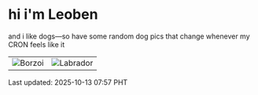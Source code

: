 # hi i'm Leoben

and i like dogs—so have some random dog pics that change whenever my CRON feels like it

|  |  |
|--------|----------|
| ![Borzoi](https://random-dog-vercel.vercel.app/api/random-borzoi?v=1760313453) | ![Labrador](https://random-dog-vercel.vercel.app/api/random-labrador?v=1760313453) |

Last updated: 2025-10-13 07:57 PHT

